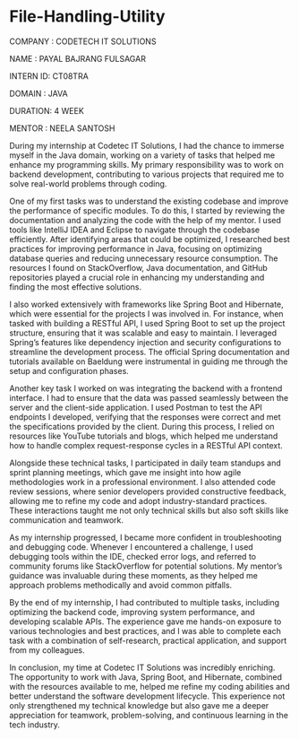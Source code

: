# File-Handling-Utility
COMPANY : CODETECH IT SOLUTIONS 

NAME    : PAYAL BAJRANG FULSAGAR 

INTERN ID: CT08TRA

DOMAIN  : JAVA 

DURATION: 4 WEEK 

MENTOR  : NEELA SANTOSH

During my internship at Codetec IT Solutions, I had the chance to immerse myself in the Java domain, working on a variety of tasks that helped me enhance my programming skills. My primary responsibility was to work on backend development, contributing to various projects that required me to solve real-world problems through coding.

One of my first tasks was to understand the existing codebase and improve the performance of specific modules. To do this, I started by reviewing the documentation and analyzing the code with the help of my mentor. I used tools like IntelliJ IDEA and Eclipse to navigate through the codebase efficiently. After identifying areas that could be optimized, I researched best practices for improving performance in Java, focusing on optimizing database queries and reducing unnecessary resource consumption. The resources I found on StackOverflow, Java documentation, and GitHub repositories played a crucial role in enhancing my understanding and finding the most effective solutions.

I also worked extensively with frameworks like Spring Boot and Hibernate, which were essential for the projects I was involved in. For instance, when tasked with building a RESTful API, I used Spring Boot to set up the project structure, ensuring that it was scalable and easy to maintain. I leveraged Spring’s features like dependency injection and security configurations to streamline the development process. The official Spring documentation and tutorials available on Baeldung were instrumental in guiding me through the setup and configuration phases.

Another key task I worked on was integrating the backend with a frontend interface. I had to ensure that the data was passed seamlessly between the server and the client-side application. I used Postman to test the API endpoints I developed, verifying that the responses were correct and met the specifications provided by the client. During this process, I relied on resources like YouTube tutorials and blogs, which helped me understand how to handle complex request-response cycles in a RESTful API context.

Alongside these technical tasks, I participated in daily team standups and sprint planning meetings, which gave me insight into how agile methodologies work in a professional environment. I also attended code review sessions, where senior developers provided constructive feedback, allowing me to refine my code and adopt industry-standard practices. These interactions taught me not only technical skills but also soft skills like communication and teamwork.

As my internship progressed, I became more confident in troubleshooting and debugging code. Whenever I encountered a challenge, I used debugging tools within the IDE, checked error logs, and referred to community forums like StackOverflow for potential solutions. My mentor’s guidance was invaluable during these moments, as they helped me approach problems methodically and avoid common pitfalls.

By the end of my internship, I had contributed to multiple tasks, including optimizing the backend code, improving system performance, and developing scalable APIs. The experience gave me hands-on exposure to various technologies and best practices, and I was able to complete each task with a combination of self-research, practical application, and support from my colleagues.

In conclusion, my time at Codetec IT Solutions was incredibly enriching. The opportunity to work with Java, Spring Boot, and Hibernate, combined with the resources available to me, helped me refine my coding abilities and better understand the software development lifecycle. This experience not only strengthened my technical knowledge but also gave me a deeper appreciation for teamwork, problem-solving, and continuous learning in the tech industry.


